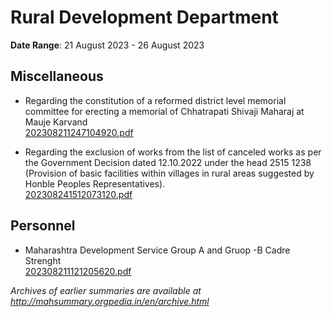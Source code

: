 # Rural Development Department

**Date Range**: 21 August 2023 - 26 August 2023


## Miscellaneous
- Regarding the constitution of a reformed district level memorial committee for erecting a memorial of Chhatrapati Shivaji Maharaj at Mauje Karvand\
  [202308211247104920.pdf](https://gr.maharashtra.gov.in/Site/Upload/Government%20Resolutions/English/202308211247104920.pdf)

- Regarding the exclusion of works from the list of canceled works as per the Government Decision dated 12.10.2022 under the head 2515 1238 (Provision of basic facilities within villages in rural areas suggested by Honble Peoples Representatives).\
  [202308241512073120.pdf](https://gr.maharashtra.gov.in/Site/Upload/Government%20Resolutions/English/202308241512073120.pdf)

## Personnel
- Maharashtra Development Service Group A and Gruop -B Cadre Strenght\
  [202308211121205620.pdf](https://gr.maharashtra.gov.in/Site/Upload/Government%20Resolutions/English/202308211121205620.pdf)


*Archives of earlier summaries are available at http://mahsummary.orgpedia.in/en/archive.html*